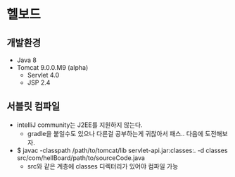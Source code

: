 # 헬보드
## 개발환경
* Java 8
* Tomcat 9.0.0.M9 (alpha)
	* Servlet 4.0
	* JSP 2.4

## 서블릿 컴파일
* intelliJ community는 J2EE를 지원하지 않는다.
	* gradle을 붙일수도 있으나 다른걸 공부하는게 귀찮아서 패스.. 다음에 도전해보자.
* $ javac -classpath /path/to/tomcat/lib servlet-api.jar:classes:. -d classes src/com/hellBoard/path/to/sourceCode.java
	* src와 같은 계층에 classes 디렉터리가 있어야 컴파일 가능

